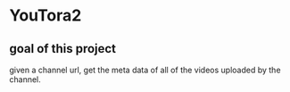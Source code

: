 # YouTora2
## goal of this project
given a channel url, get the meta data of all of the videos uploaded by the channel.

